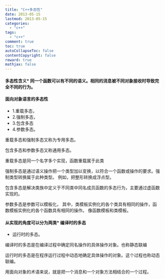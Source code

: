 ```yaml
---
title: "C++多态性"
date: 2013-05-15
lastmod: 2013-05-15
categories:
  - "c++"
tags:
  - "c++"
comment: true
toc: true
autoCollapseToc: false
contentCopyright: false
reward: true
mathjax: false
---
```



#### 多态性含义* 同一个函数可以有不同的语义。相同的消息被不同对象接收时导致完全不同的行为。

#### 面向对象语言的多态性
* 1.重载多态，
* 2.强制多态，
* 3.包含多态
* 4.参数多态。

重载多态和强制多态又称为专用多态。

包含多态和参数多态又称通用多态。

重载多态是同一个名字多个实现，函数重载属于此类

强制多态是通过语义操作把一个类型加以变换，以符合一个函数或操作的要求。强制类型转换属于此种类型。
例如，把整形转换成浮点型。

包含多态是解决类族中定义于不同类中同名成员函数的多态行为，主要通过虚函数实现的。

参数多态是参数可以模板化，
其中，类模板实例化的各个类具有相同的操作，函数模板实例化的各个函数具有相同的操作。
像函数模板和类模板。

#### 从实现的角度可以分为两类* 编译时的多态
* 运行时的多态。

编译时的多态是在编译过程中确定同名操作的具体操作对象。也称静态联编

运行时的多态是在程序运行过程中动态地确定具体操作的对象。这个过程也称动态联编。

用面向对象的术语来说，就是把一个消息和一个对象方法相结合的一个过程。
